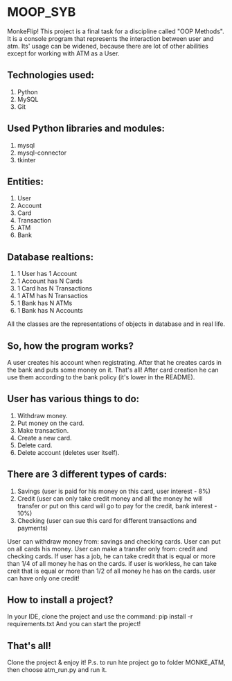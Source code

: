 # MOOP_SYB
MonkeFlip! 
This project is a final task for a discipline called "OOP Methods". 
It is a console program that represents the interaction between user and atm.
Its' usage can be widened, because there are lot of other abilities except for working with ATM as a User.

## Technologies used:
1. Python
2. MySQL
3. Git

## Used Python libraries and modules:
1. mysql
2. mysql-connector
3. tkinter

## Entities:
1. User
2. Account
3. Card
4. Transaction
5. ATM
6. Bank

## Database realtions:
1. 1 User     has 1   Account
2. 1 Account  has N   Cards
3. 1 Card     has N   Transactions
4. 1 ATM      has N   Transactios
5. 1 Bank     has N   ATMs
6. 1 Bank     has N   Accounts

All the classes are the representations of objects in database and in real life.
## So, how the program works?
A user creates his account when registrating. After that he creates cards in the bank and puts some money on it. 
That's all! After card creation he can use them according to the bank policy (it's lower in the README).

## User has various things to do:
1. Withdraw money.
2. Put money on the card.
3. Make transaction.
4. Create a new card.
5. Delete card.
6. Delete account (deletes user itself).

## There are 3 different types of cards:
1. Savings (user is paid for his money on this card, user interest - 8%)
2. Credit (user can only take credit money and all the money he will transfer or put on this card will go to pay for the credit, bank interest - 10%)
3. Checking (user can sue this card for different transactions and payments)

User can withdraw money from: savings and checking cards.
User can put on all cards his money.
User can make a transfer only from: credit and checking cards.
If user has a job, he can take credit that is equal or more than 1/4 of all money he has on the cards.
if user is workless, he can take creit that is equal or more than 1/2 of all money he has on the cards.
user can have only one credit!

## How to install a project?
In your IDE, clone the project and use the command:
pip install -r requirements.txt
And you can start the project!

## That's all!
Clone the project & enjoy it! 
P.s. to run hte project go to folder MONKE_ATM, then choose atm_run.py and run it.
